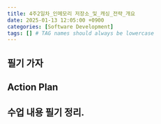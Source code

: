 ```yaml
---
title: 4주2일차_인메모리 저장소_및_캐싱_전략_개요
date: 2025-01-13 12:05:00 +0900
categories: [Software Development]
tags: [] # TAG names should always be lowercase
---
```


## 필기 가자

## Action Plan


## 수업 내용 필기 정리.
